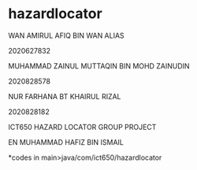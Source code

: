 # hazardlocator
WAN AMIRUL AFIQ BIN WAN ALIAS

2020627832


MUHAMMAD ZAINUL MUTTAQIN BIN MOHD ZAINUDIN	

2020828578


NUR FARHANA BT KHAIRUL RIZAL	

2020828182



ICT650 HAZARD LOCATOR GROUP PROJECT

EN MUHAMMAD HAFIZ BIN ISMAIL


*codes in main>java/com/ict650/hazardlocator
